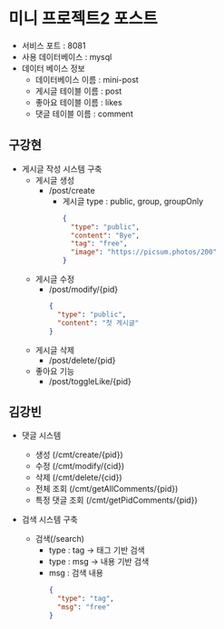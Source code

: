 # 미니 프로젝트2 포스트
- 서비스 포트 : 8081
- 사용 데이터베이스 : mysql
- 데이터 베이스 정보
  - 데이터베이스 이름 : mini-post
  - 게시글 테이블 이름 : post
  - 좋아요 테이블 이름 : likes
  - 댓글 테이블 이름 : comment

## 구강현
- 게시글 작성 시스템 구축
  - 게시글 생성
    - /post/create
      - 게시글 type : public, group, groupOnly
        ``` JSON
        {
          "type": "public",
          "content": "Bye",
          "tag": "free",
          "image": "https://picsum.photos/200"
        }
        ```
  - 게시글 수정
    - /post/modify/{pid}
      ``` JSON
      {
        "type": "public",
        "content": "첫 게시글"
      }
      ```  
  - 게시글 삭제
    - /post/delete/{pid}
  - 좋아요 기능
    - /post/toggleLike/{pid}

## 김강빈
- 댓글 시스템
  - 생성 (/cmt/create/{pid})
  - 수정 (/cmt/modify/{cid})
  - 삭제 (/cmt/delete/{cid})
  - 전체 조회 (/cmt/getAllComments/{pid})
  - 특정 댓글 조회 (/cmt/getPidComments/{pid})


- 검색 시스템 구축
  - 검색(/search)
    - type : tag -> 태그 기반 검색
    - type : msg -> 내용 기반 검색
    - msg : 검색 내용
      ``` JSON
      {
        "type": "tag",
        "msg": "free"
      }
      ```
